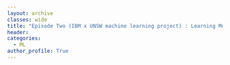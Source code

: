 ```yaml
---
layout: archive
classes: wide
title: "Episode Two (IBM x UNSW machine learning project) : Learning Models"
header:
categories:
  - ML
author_profile: True
---
```


